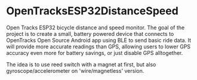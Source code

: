 # OpenTracksESP32DistanceSpeed
Open Tracks ESP32 bicycle distance and speed monitor. The goal of the project is to create a small, battery powered device that connects to OpenTracks Open Source Android app using BLE to send basic ride data.
It will provide more accurate readings than GPS, allowing users to lower GPS accuracy even more for battery savings, or just disable GPS alltogether. 

The idea is to use reed switch with a magnet at first, but also gyroscope/accelerometer on 'wire/magnetless' version.
